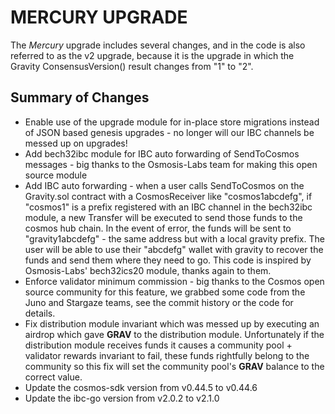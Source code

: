 # MERCURY UPGRADE
The *Mercury* upgrade includes several changes, and in the code is also referred to as the v2 upgrade, because it is the upgrade in which the Gravity ConsensusVersion() result changes from "1" to "2".

## Summary of Changes
* Enable use of the upgrade module for in-place store migrations instead of JSON based genesis upgrades - no longer will our IBC channels be messed up on upgrades!
* Add bech32ibc module for IBC auto forwarding of SendToCosmos messages - big thanks to the Osmosis-Labs team for making this open source module
* Add IBC auto forwarding - when a user calls SendToCosmos on the Gravity.sol contract with a CosmosReceiver like "cosmos1abcdefg", if "cosmos1" is a prefix registered with an IBC channel in the bech32ibc module, a new Transfer will be executed to send those funds to the cosmos hub chain. In the event of error, the funds will be sent to "gravity1abcdefg" - the same address but with a local gravity prefix. The user will be able to use their "abcdefg" wallet with gravity to recover the funds and send them where they need to go. This code is inspired by Osmosis-Labs' bech32ics20 module, thanks again to them.
* Enforce validator minimum commission - big thanks to the Cosmos open source community for this feature, we grabbed some code from the Juno and Stargaze teams, see the commit history or the code for details.
* Fix distribution module invariant which was messed up by executing an airdrop which gave **GRAV** to the distribution module. Unfortunately if the distribution module receives funds it causes a community pool + validator rewards invariant to fail, these funds rightfully belong to the community so this fix will set the community pool's **GRAV** balance to the correct value.
* Update the cosmos-sdk version from v0.44.5 to v0.44.6
* Update the ibc-go version from v2.0.2 to v2.1.0